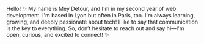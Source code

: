 Hello! ✨ 
My name is Mey Detour, and I'm in my second year of web development. 
I'm based in Lyon but often in Paris, too. I'm always learning, growing, and deeply passionate about tech! 
I like to say that communication is the key to everything. So, don’t hesitate to reach out and say hi—I'm open, curious, and excited to connect! ✨
<!--
**MeyDetour/meydetour** is a ✨ _special_ ✨ repository because its `README.md` (this file) appears on your GitHub profile.

Here are some ideas to get you started:

- 🔭 I’m currently working on ...
- 🌱 I’m currently learning ...
- 👯 I’m looking to collaborate on ...
- 🤔 I’m looking for help with ...
- 💬 Ask me about ...
- 📫 How to reach me: ...
- 😄 Pronouns: ...
- ⚡ Fun fact: ...
-->
